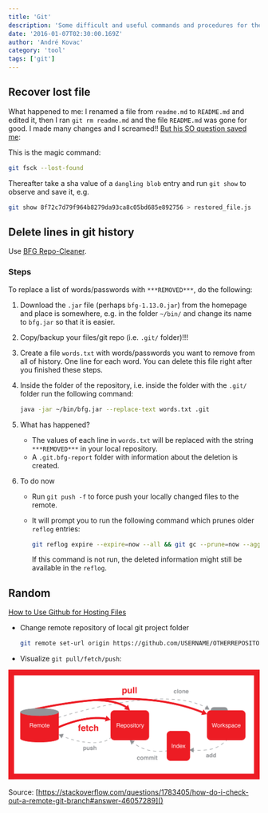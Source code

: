 ```yaml
---
title: 'Git'
description: 'Some difficult and useful commands and procedures for the version control system git'
date: '2016-01-07T02:30:00.169Z'
author: 'André Kovac'
category: 'tool'
tags: ['git']
---
```


## Recover lost file

What happened to me: I renamed a file from `readme.md` to `README.md` and edited it, then I ran `git rm readme.md` and the file `README.md` was gone for good. I made many changes and I screamed!! [But his SO question saved me](https://stackoverflow.com/questions/11094968/in-git-how-can-i-recover-a-staged-file-that-was-reverted-prior-to-committing):

This is the magic command:

```bash
git fsck --lost-found
```

Thereafter take a sha value of a `dangling blob` entry and run `git show` to observe and save it, e.g.

```bash
git show 8f72c7d79f964b8279da93ca8c05bd685e892756 > restored_file.js
```

## Delete lines in git history

Use [BFG Repo-Cleaner](https://rtyley.github.io/bfg-repo-cleaner/).

### Steps

To replace a list of words/passwords with `***REMOVED***`, do the following:

1.  Download the `.jar` file (perhaps `bfg-1.13.0.jar`) from the homepage and place is somewhere, e.g. in the folder `~/bin/` and change its name to `bfg.jar` so that it is easier.
2.  Copy/backup your files/git repo (i.e. `.git/` folder)!!!
3.  Create a file `words.txt` with words/passwords you want to remove from all of history. One line for each word. You can delete this file right after you finished these steps.
4.  Inside the folder of the repository, i.e. inside the folder with the `.git/` folder run the following command:

    ```bash
    java -jar ~/bin/bfg.jar --replace-text words.txt .git
    ```

5.  What has happened?

    - The values of each line in `words.txt` will be replaced with the string `***REMOVED***` in your local repository.
    - A `.git.bfg-report` folder with information about the deletion is created.

6.  To do now

    - Run `git push -f` to force push your locally changed files to the remote.
    - It will prompt you to run the following command which prunes older `reflog` entries:

		```bash
		git reflog expire --expire=now --all && git gc --prune=now --aggressive
		```

		If this command is not run, the deleted information might still be available in the `reflog`.

## Random

[How to Use Github for Hosting Files](http://www.labnol.org/internet/free-file-hosting-github/29092/)

- Change remote repository of local git project folder

  ```bash
  git remote set-url origin https://github.com/USERNAME/OTHERREPOSITORY.git
  ```

- Visualize `git pull/fetch/push`:

![](./git_push_pull_graph.png)

Source: [https://stackoverflow.com/questions/1783405/how-do-i-check-out-a-remote-git-branch#answer-46057289]()
